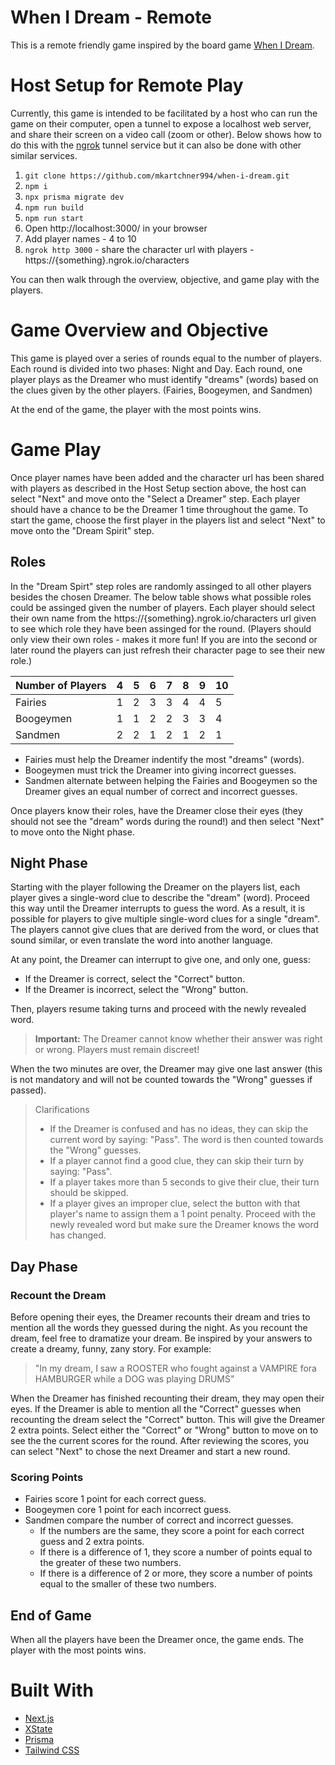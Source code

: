 # When I Dream - Remote

This is a remote friendly game 
inspired by the board game [When I Dream](https://boardgamegeek.com/boardgame/198454/when-i-dream).

# Host Setup for Remote Play

Currently, this game is intended to be facilitated by a host who can run the game on their computer, open a tunnel to expose a localhost web server, and share their screen on a video call (zoom or other). Below shows how to do this with the [ngrok](https://ngrok.com/docs) tunnel service but it can also be done with other similar services.

1. `git clone https://github.com/mkartchner994/when-i-dream.git`
1. `npm i`
1. `npx prisma migrate dev`
1. `npm run build`
1. `npm run start`
1. Open http://localhost:3000/ in your browser
1. Add player names - 4 to 10
1. `ngrok http 3000` - share the character url with players - https://{something}.ngrok.io/characters

You can then walk through the overview, objective, and game play with the players.

# Game Overview and Objective

This game is played over a series of rounds equal to the number of players. Each round is divided into two phases: Night and Day. Each round, one player plays as the Dreamer who must identify "dreams" (words) based on the clues given by the other players. (Fairies, Boogeymen, and Sandmen)

At the end of the game, the player with the most points wins.

# Game Play

Once player names have been added and the character url has been shared with players as described in the Host Setup section above, the host can select "Next" and move onto the "Select a Dreamer" step. Each player should have a chance to be the Dreamer 1 time throughout the game. To start the game, choose the first player in the players list and select "Next" to move onto the "Dream Spirit" step.

## Roles

In the "Dream Spirt" step roles are randomly assinged to all other players besides the chosen Dreamer. The below table shows what possible roles could be assinged given the number of players. Each player should select their own name from the https://{something}.ngrok.io/characters url given to see which role they have been assinged for the round. (Players should only view their own roles - makes it more fun! If you are into the second or later round the players can just refresh their character page to see their new role.)

| Number of Players | 4   | 5   | 6   | 7   | 8   | 9   | 10  |
| ----------------- | --- | --- | --- | --- | --- | --- | --- |
| Fairies           | 1   | 2   | 3   | 3   | 4   | 4   | 5   |
| Boogeymen         | 1   | 1   | 2   | 2   | 3   | 3   | 4   |
| Sandmen           | 2   | 2   | 1   | 2   | 1   | 2   | 1   |

- Fairies must help the Dreamer indentify the most "dreams" (words).
- Boogeymen must trick the Dreamer into giving incorrect guesses.
- Sandmen alternate between helping the Fairies and Boogeymen so the Dreamer gives an equal number of correct and incorrect guesses.

Once players know their roles, have the Dreamer close their eyes (they should not see the "dream" words during the round!) and then select "Next" to move onto the Night phase.

## Night Phase

Starting with the player following the Dreamer on the players list, each player gives a single-word clue to describe the "dream" (word). Proceed this way until the Dreamer interrupts to guess the word. As a result, it is possible for players to give multiple single-word clues for a single "dream". The players cannot give clues that are derived from the word, or clues that sound similar, or even translate the word into another language.

At any point, the Dreamer can interrupt to give one, and only one, guess:

- If the Dreamer is correct, select the "Correct" button.
- If the Dreamer is incorrect, select the "Wrong" button.

Then, players resume taking turns and proceed with the newly revealed word.

> **Important:** The Dreamer cannot know whether their answer was right or wrong. Players must remain discreet!

When the two minutes are over, the Dreamer may give one last answer (this is not mandatory and will not be counted towards the "Wrong" guesses if passed).

> Clarifications
> - If the Dreamer is confused and has no ideas, they can skip the current word by saying: "Pass". The word is then counted towards the "Wrong" guesses.
> - If a player cannot find a good clue, they can skip their turn by saying: "Pass".
> - If a player takes more than 5 seconds to give their clue, their turn should be skipped.
> - If a player gives an improper clue, select the button with that player's name to assign them a 1 point penalty. Proceed with the newly revealed word but make sure the Dreamer knows the word has changed.

## Day Phase

### Recount the Dream

Before opening their eyes, the Dreamer recounts their dream and tries to mention all the words they guessed during the night. As you recount the dream, feel free to dramatize your dream. Be inspired by your answers to create a dreamy, funny, zany story. For example: 

> "In my dream, I saw a ROOSTER who fought against a VAMPIRE fora HAMBURGER while a DOG was playing DRUMS"

When the Dreamer has finished recounting their dream, they may open their eyes. If the Dreamer is able to mention all the "Correct" guesses when recounting the dream select the "Correct" button. This will give the Dreamer 2 extra points. Select either the "Correct" or "Wrong" button to move on to see the the current scores for the round. After reviewing the scores, you can select "Next" to chose the next Dreamer and start a new round.

### Scoring Points

- Fairies score 1 point for each correct guess.
- Boogeymen core 1 point for each incorrect guess.
- Sandmen compare the number of correct and incorrect guesses.
    - If the numbers are the same, they score a point for each correct guess and 2 extra points.
    - If there is a difference of 1, they score a number of points equal to the greater of these two numbers.
    - If there is a difference of 2 or more, they score a number of points equal to the smaller of these two numbers.

## End of Game

When all the players have been the Dreamer once, the game ends. The player with the most points wins.

# Built With

- [Next.js](https://nextjs.org/docs/getting-started)
- [XState](https://xstate.js.org/docs/)
- [Prisma](https://www.prisma.io/docs/)
- [Tailwind CSS](https://tailwindcss.com/docs)